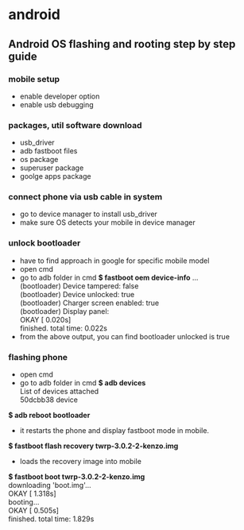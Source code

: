 # android

## Android OS flashing and rooting step by step guide
### mobile setup
- enable developer option
- enable usb debugging

### packages, util software download
- usb_driver
- adb fastboot files
- os package
- superuser package
- goolge apps package

### connect phone via usb cable in system
 - go to device manager to install usb_driver
 - make sure OS detects your mobile in device manager

### unlock bootloader
- have to find approach in google for specific mobile model
- open cmd
- go to adb folder in cmd
  __$ fastboot oem device-info__
    ...  
    (bootloader)    Device tampered: false  
    (bootloader)    Device unlocked: true  
    (bootloader)    Charger screen enabled: true  
    (bootloader)    Display panel:  
    OKAY [  0.020s]  
    finished. total time: 0.022s  
- from the above output, you can find bootloader unlocked is true

### flashing phone
 - open cmd
 - go to adb folder in cmd
  __$ adb devices__  
    List of devices attached  
    50dcbb38        device  

  __$ adb reboot bootloader__  
  - it restarts the phone and display fastboot mode in mobile.

  __$ fastboot flash recovery twrp-3.0.2-2-kenzo.img__
   - loads the recovery image into mobile

  __$ fastboot boot twrp-3.0.2-2-kenzo.img__  
    downloading 'boot.img'...  
    OKAY [  1.318s]  
    booting...  
    OKAY [  0.505s]  
    finished. total time: 1.829s  

